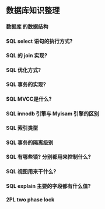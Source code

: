## 数据库知识整理

#### 数据库 的数据结构

#### SQL select 语句的执行方式?

#### SQL 的 join 实现?

#### SQL 优化方式?

#### SQL 事务的实现?

#### SQL MVCC是什么?

#### SQL innodb 引擎与 Myisam 引擎的区别

#### SQL 索引类型

#### SQL 事务的隔离级别

#### SQL 有哪些锁? 分别都用来控制什么?

#### SQL 视图用来干什么?

#### SQL explain 主要的字段都有什么值?

#### 2PL two phase lock
